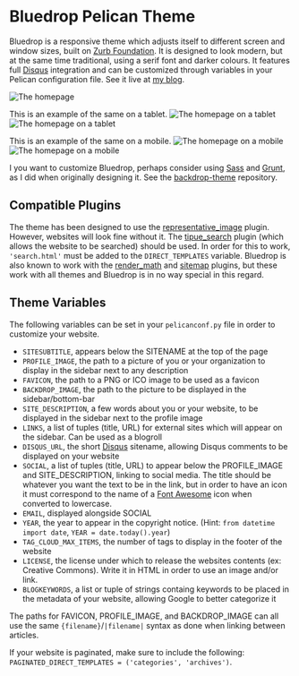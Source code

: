 # Bluedrop Pelican Theme
Bluedrop is a responsive theme which adjusts itself to different screen and
window sizes, built on [Zurb Foundation](http://foundation.zurb.com/).
It is designed to look modern, but at the same time traditional,
using a serif font and darker colours. It features full
[Disqus](https://disqus.com/) integration and can be customized through
variables in your Pelican configuration file. See it live at
[my blog](http://ashwinvis.github.io/blog/).

![The homepage](https://raw.githubusercontent.com/ashwinvis/pelican-bluedrop/master/examples/demo/images/demo-desktop.png)

This is an example of the same on a tablet.
![The homepage on a tablet](https://raw.githubusercontent.com/ashwinvis/pelican-bluedrop/master/examples/demo/images/demo-tablet-top.png)
![The homepage on a tablet](https://raw.githubusercontent.com/ashwinvis/pelican-bluedrop/master/examples/demo/images/demo-tablet-bot.png)

This is an example of the same on a mobile.
![The homepage on a mobile](https://raw.githubusercontent.com/ashwinvis/pelican-bluedrop/master/examples/demo/images/demo-mobile-top.png)
![The homepage on a mobile](https://raw.githubusercontent.com/ashwinvis/pelican-bluedrop/master/examples/demo/images/demo-mobile-bot.png)

I you want to customize Bluedrop, perhaps consider using
[Sass](http://sass-lang.com/) and [Grunt](http://gruntjs.com/), as I did when
originally designing it. See the
[backdrop-theme](https://github.com/ashwinvis/backdrop-theme) repository.

## Compatible Plugins
The theme has been designed to use the [representative_image](https://github.com/getpelican/pelican-plugins/tree/master/representative_image) plugin. However,
websites will look fine without it. The
[tipue_search](https://github.com/getpelican/pelican-plugins/tree/master/tipue_search) plugin (which allows the website to be searched) should be used. In order
for this to work, `'search.html'` must be added to the `DIRECT_TEMPLATES`
variable. Bluedrop is also known to work with the
[render_math](https://github.com/getpelican/pelican-plugins/tree/master/render_math)
and [sitemap](https://github.com/getpelican/pelican-plugins/tree/master/sitemap)
plugins, but these work with all themes and Bluedrop is in no way special in
this regard.

## Theme Variables
The following variables can be set in your `pelicanconf.py` file in order to
customize your website.

- `SITESUBTITLE`, appears below the SITENAME at the top of the page
- `PROFILE_IMAGE`, the path to a picture of you or your organization to display
  in the sidebar next to any description
- `FAVICON`, the path to a PNG or ICO image to be used as a favicon
- `BACKDROP_IMAGE`, the path to the picture to be displayed in the
  sidebar/bottom-bar
- `SITE_DESCRIPTION`, a few words about you or your website, to be displayed in
  the sidebar next to the profile image
- `LINKS`, a list of tuples (title, URL) for external sites which will appear
  on the sidebar. Can be used as a blogroll
- `DISQUS_URL`, the short [Disqus](https://disqus.com/) sitename, allowing
  Disqus comments to be displayed on your website
- `SOCIAL`, a list of tuples (title, URL) to appear below the PROFILE_IMAGE
  and SITE_DESCRIPTION, linking to social media. The title should be whatever
  you want the text to be in the link, but in order to have an icon it must
  correspond to the name of a
  [Font Awesome](http://fortawesome.github.io/Font-Awesome/icons/#brand)
  icon when converted to lowercase.
- `EMAIL`, displayed alongside SOCIAL
- `YEAR`, the year to appear in the copyright notice. (Hint: `from datetime
  import date`, `YEAR = date.today().year`)
- `TAG_CLOUD_MAX_ITEMS`, the number of tags to display in the footer of the
  website
- `LICENSE`, the license under which to release the websites contents
  (ex: Creative Commons). Write it in HTML in order to use an image and/or link.
- `BLOGKEYWORDS`, a list or tuple of strings containg keywords to be placed
  in the metadata of your website, allowing Google to better categorize it

The paths for FAVICON, PROFILE\_IMAGE, and BACKDROP\_IMAGE can all use the
same `{filename}`/`|filename|` syntax as done when linking between articles.

If your website is paginated, make sure to include the following:
`PAGINATED_DIRECT_TEMPLATES = ('categories', 'archives')`.
